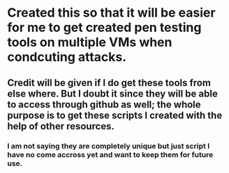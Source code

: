 # Created this so that it will be easier for me to get created pen testing tools on multiple VMs when condcuting attacks. 
## Credit will be given if I do get these tools from else where. But I doubt it since they will be able to access through github as well; the whole purpose is to get these scripts I created with the help of other resources. 
### I am not saying they are completely unique but just script I have no come accross yet and want to keep them for future use.
